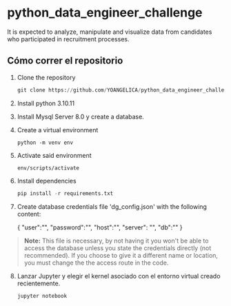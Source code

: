 # python_data_engineer_challenge

It is expected to analyze, manipulate and visualize data from candidates who participated in recruitment processes.

## Cómo correr el repositorio

1. Clone the repository

    ```python
    git clone https://github.com/YOANGELICA/python_data_engineer_challenge
    ```

2. Install python 3.10.11

3. Install Mysql Server 8.0 y create a database.

4. Create a virtual environment

    `python -m venv env`

5. Activate said environment

    `env/scripts/activate`

6. Install dependencies

    ```python
    pip install -r requirements.txt
    ```

7. Create database credentials file 'dg_config.json' with the following content:

    {
        "user":"",
        "password":"",
        "host":"",
        "server": "",
        "db":""
    }

> **Note:** This file is necessary, by not having it you won't be able to access the database unless you state the credentials directly (not recommended). If you choose to give it a different name or location, you must change the the access route in the code.
> 

8. Lanzar Jupyter y elegir el kernel asociado con el entorno virtual creado recientemente.

    ```python
    jupyter notebook
    ```